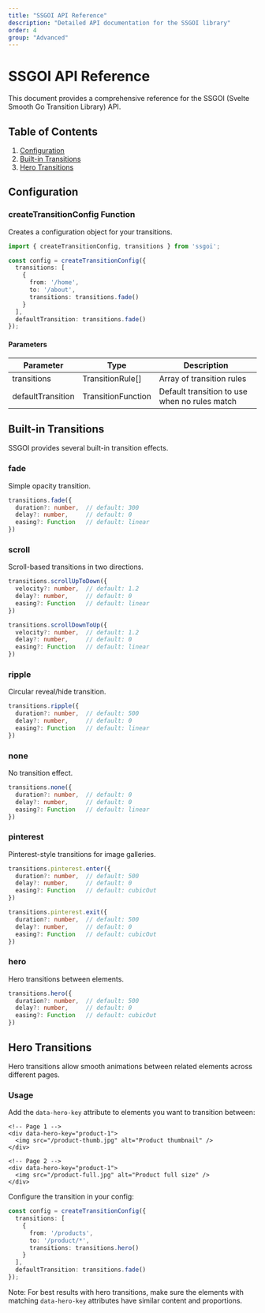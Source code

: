 ```yaml
---
title: "SSGOI API Reference"
description: "Detailed API documentation for the SSGOI library"
order: 4
group: "Advanced"
---
```


# SSGOI API Reference

This document provides a comprehensive reference for the SSGOI (Svelte Smooth Go Transition Library) API.

## Table of Contents

1. [Configuration](#configuration)
2. [Built-in Transitions](#built-in-transitions)
3. [Hero Transitions](#hero-transitions)

## Configuration

### createTransitionConfig Function

Creates a configuration object for your transitions.

```typescript
import { createTransitionConfig, transitions } from 'ssgoi';

const config = createTransitionConfig({
  transitions: [
    {
      from: '/home',
      to: '/about',
      transitions: transitions.fade()
    }
  ],
  defaultTransition: transitions.fade()
});
```

#### Parameters

| Parameter | Type | Description |
|-----------|------|-------------|
| transitions | TransitionRule[] | Array of transition rules |
| defaultTransition | TransitionFunction | Default transition to use when no rules match |

## Built-in Transitions

SSGOI provides several built-in transition effects.

### fade

Simple opacity transition.

```typescript
transitions.fade({
  duration?: number,  // default: 300
  delay?: number,     // default: 0
  easing?: Function   // default: linear
})
```

### scroll

Scroll-based transitions in two directions.

```typescript
transitions.scrollUpToDown({
  velocity?: number,  // default: 1.2
  delay?: number,     // default: 0
  easing?: Function   // default: linear
})

transitions.scrollDownToUp({
  velocity?: number,  // default: 1.2
  delay?: number,     // default: 0
  easing?: Function   // default: linear
})
```

### ripple

Circular reveal/hide transition.

```typescript
transitions.ripple({
  duration?: number,  // default: 500
  delay?: number,     // default: 0
  easing?: Function   // default: linear
})
```

### none

No transition effect.

```typescript
transitions.none({
  duration?: number,  // default: 0
  delay?: number,     // default: 0
  easing?: Function   // default: linear
})
```

### pinterest

Pinterest-style transitions for image galleries.

```typescript
transitions.pinterest.enter({
  duration?: number,  // default: 500
  delay?: number,     // default: 0
  easing?: Function   // default: cubicOut
})

transitions.pinterest.exit({
  duration?: number,  // default: 500
  delay?: number,     // default: 0
  easing?: Function   // default: cubicOut
})
```

### hero

Hero transitions between elements.

```typescript
transitions.hero({
  duration?: number,  // default: 500
  delay?: number,     // default: 0
  easing?: Function   // default: cubicOut
})
```

## Hero Transitions

Hero transitions allow smooth animations between related elements across different pages.

### Usage

Add the `data-hero-key` attribute to elements you want to transition between:

```svelte
<!-- Page 1 -->
<div data-hero-key="product-1">
  <img src="/product-thumb.jpg" alt="Product thumbnail" />
</div>

<!-- Page 2 -->
<div data-hero-key="product-1">
  <img src="/product-full.jpg" alt="Product full size" />
</div>
```

Configure the transition in your config:

```typescript
const config = createTransitionConfig({
  transitions: [
    {
      from: '/products',
      to: '/product/*',
      transitions: transitions.hero()
    }
  ],
  defaultTransition: transitions.fade()
});
```

Note: For best results with hero transitions, make sure the elements with matching `data-hero-key` attributes have similar content and proportions.